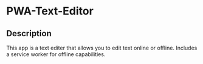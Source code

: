 # PWA-Text-Editor

## Description

This app is a text editer that allows you to edit text online or offline. Includes a service worker for offline capabilities. 

